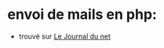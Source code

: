 # envoi de mails en php:

* trouvé sur [Le Journal du net](https://www.journaldunet.fr/web-tech/developpement/1202761-comment-configurer-xampp-pour-envoyer-des-mails-depuis-un-localhost/)

